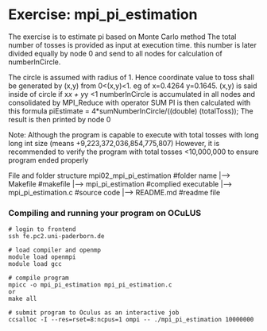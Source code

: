 # Exercise: mpi_pi_estimation

The exercise is to estimate pi based on Monte Carlo method
The total number of tosses is provided as input at execution time. this number is later divided equally by node 0 and send to all nodes for calculation of numberInCircle.

The circle is assumed with radius of 1. Hence coordinate value to toss shall be generated by (x,y) from 0<(x,y)<1. eg of x=0.4264 y=0.1645. 
(x,y) is said inside of circle if x*x + y*y <1
numberInCircle is accumulated in all nodes and consolidated by MPI_Reduce with operator SUM
PI is then calculated with this formula
piEstimate = 4*sumNumberInCircle/((double) (totalToss));
The result is then printed by node 0

Note: Although the program is capable to execute with total tosses with long long int size (means +9,223,372,036,854,775,807)
However, it is recommended to verify the program with total tosses <10,000,000 to ensure program ended properly


File and folder structure
mpi02_mpi_pi_estimation             #folder name
|-->    Makefile                    #makefile
|-->    mpi_pi_estimation           #complied executable
|-->    mpi_pi_estimation.c         #source code
|-->    README.md                   #readme file

### Compiling and running your program on OCuLUS ###

```shell
# login to frontend
ssh fe.pc2.uni-paderborn.de

# load compiler and openmp
module load openmpi
module load gcc

# compile program
mpicc -o mpi_pi_estimation mpi_pi_estimation.c
or 
make all

# submit program to Oculus as an interactive job
ccsalloc -I --res=rset=8:ncpus=1 ompi -- ./mpi_pi_estimation 10000000
```
